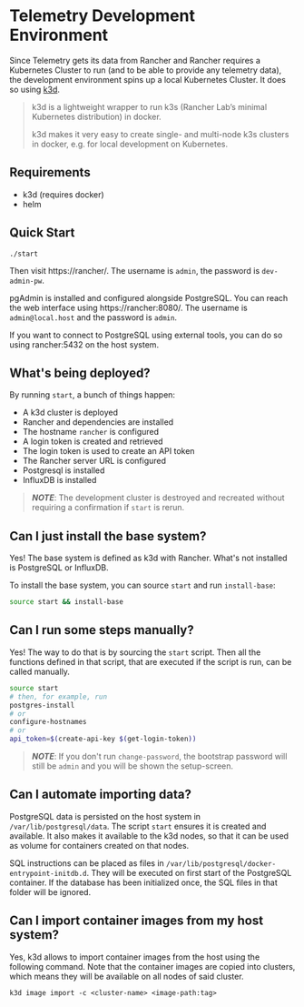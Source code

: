 # Telemetry Development Environment

Since Telemetry gets its data from Rancher and Rancher requires a Kubernetes
Cluster to run (and to be able to provide any telemetry data), the development
environment spins up a local Kubernetes Cluster. It does so using
[k3d](https://k3d.io).

> k3d is a lightweight wrapper to run k3s (Rancher Lab’s minimal Kubernetes
> distribution) in docker.
>
> k3d makes it very easy to create single- and multi-node k3s clusters in
> docker, e.g. for local development on Kubernetes.

## Requirements

- k3d (requires docker)
- helm

## Quick Start

```console
./start
```

Then visit https://rancher/.  The username is `admin`, the password is
`dev-admin-pw`.

pgAdmin is installed and configured alongside PostgreSQL.  You can reach the web
interface using https://rancher:8080/.  The username is `admin@local.host` and
the password is `admin`.

If you want to connect to PostgreSQL using external tools, you can do so using
rancher:5432 on the host system.

## What's being deployed?

By running `start`, a bunch of things happen:

- A k3d cluster is deployed
- Rancher and dependencies are installed
- The hostname `rancher` is configured
- A login token is created and retrieved
- The login token is used to create an API token
- The Rancher server URL is configured
- Postgresql is installed
- InfluxDB is installed

> **_NOTE_**: The development cluster is destroyed and recreated without
> requiring a confirmation if `start` is rerun.

## Can I just install the base system?

Yes! The base system is defined as k3d with Rancher. What's not installed is
PostgreSQL or InfluxDB.

To install the base system, you can source `start` and run `install-base`:

```bash
source start && install-base
```

## Can I run some steps manually?

Yes! The way to do that is by sourcing the `start` script. Then all the
functions defined in that script, that are executed if the script is run, can be
called manually.

```bash
source start
# then, for example, run
postgres-install
# or
configure-hostnames
# or
api_token=$(create-api-key $(get-login-token))
```

> **_NOTE_**: If you don't run `change-password`, the bootstrap password will
> still be `admin` and you will be shown the setup-screen.

## Can I automate importing data?

PostgreSQL data is persisted on the host system in `/var/lib/postgresql/data`.
The script `start` ensures it is created and available. It also makes it
available to the k3d nodes, so that it can be used as volume for containers
created on that nodes.

SQL instructions can be placed as files in
`/var/lib/postgresql/docker-entrypoint-initdb.d`. They will be executed on first
start of the PostgreSQL container. If the database has been initialized once,
the SQL files in that folder will be ignored.

## Can I import container images from my host system?

Yes, k3d allows to import container images from the host using the following
command. Note that the container images are copied into clusters, which means
they will be available on all nodes of said cluster.

```console
k3d image import -c <cluster-name> <image-path:tag>
```
